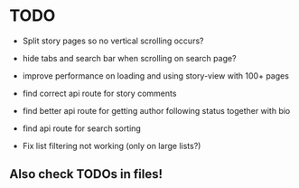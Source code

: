 # TODO

 - Split story pages so no vertical scrolling occurs?
 - hide tabs and search bar when scrolling on search page?
 - improve performance on loading and using story-view with 100+ pages

 - find correct api route for story comments
 - find better api route for getting author following status together with bio
 - find api route for search sorting

 - Fix list filtering not working (only on large lists?)


## Also check TODOs in files!